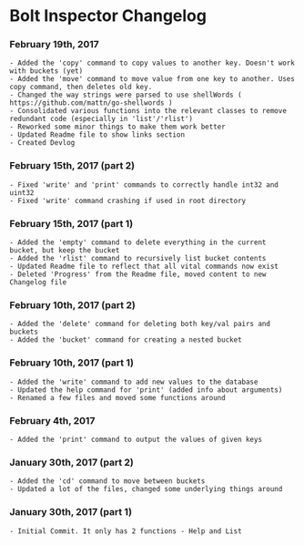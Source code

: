 # Bolt Inspector Changelog

### February 19th, 2017
```
- Added the 'copy' command to copy values to another key. Doesn't work with buckets (yet)
- Added the 'move' command to move value from one key to another. Uses copy command, then deletes old key.
- Changed the way strings were parsed to use shellWords ( https://github.com/mattn/go-shellwords )
- Consolidated various functions into the relevant classes to remove redundant code (especially in 'list'/'rlist')
- Reworked some minor things to make them work better 
- Updated Readme file to show links section
- Created Devlog
```

### February 15th, 2017 (part 2)
```
- Fixed 'write' and 'print' commands to correctly handle int32 and uint32
- Fixed 'write' command crashing if used in root directory
```

### February 15th, 2017 (part 1)
```
- Added the 'empty' command to delete everything in the current bucket, but keep the bucket
- Added the 'rlist' command to recursively list bucket contents
- Updated Readme file to reflect that all vital commands now exist
- Deleted 'Progress' from the Readme file, moved content to new Changelog file
```

### February 10th, 2017 (part 2)
```
- Added the 'delete' command for deleting both key/val pairs and buckets
- Added the 'bucket' command for creating a nested bucket
```

### February 10th, 2017 (part 1)
```
- Added the 'write' command to add new values to the database
- Updated the help command for 'print' (added info about arguments)
- Renamed a few files and moved some functions around
```

### February 4th, 2017
```
- Added the 'print' command to output the values of given keys
```

### January 30th, 2017 (part 2)
```
- Added the 'cd' command to move between buckets
- Updated a lot of the files, changed some underlying things around
```

### January 30th, 2017 (part 1)
```
- Initial Commit. It only has 2 functions - Help and List
```
